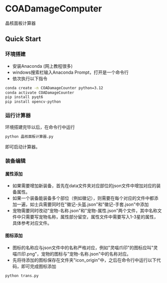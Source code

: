 # COADamageComputer
晶核面板计算器

## Quick Start

### 环境搭建

- 安装Anaconda (网上教程很多)
- windows搜索栏输入Anaconda Prompt，打开是一个命令行
- 依次执行以下指令

```bash
conda create -n COADamageCounter python=3.12
conda activate COADamageCounter
pip install pyqt6
pip install opencv-python
```

### 运行计算器

环境搭建完毕以后，在命令行中运行
```bash
python 晶核面板计算器.py
```
即可启动计算器。

### 装备编辑

#### 属性添加
- 如果需要增加新装备，首先在data文件夹对应部位的json文件中增加对应的装备属性。
- 如果一个装备能装备多个部位（例如徽记），则需要在每个对应的文件中都添加一遍，如士兵需要同时在"徽记-头盔.json"和"徽记-手套.json"中添加
- 宠物需要同时改动"宠物-名称.json"和"宠物-属性.json"两个文件，其中名称文件中只需要写宠物名称，属性部分留空，属性文件中需要写入1-3星的属性，具体参考对应文件。

#### 图标添加
- 图标的名称应与json文件中的名称严格对应，例如"灵喵爪印"的图标应叫"灵喵爪印.png"，宠物的图标与"宠物-名称.json"中的名称对应。
- 先将待添加的图标保存在文件夹"icon_origin"中，之后在命令行中运行以下代码，即可完成图标添加
```bash
python trans.py
```
